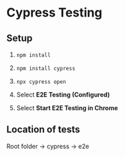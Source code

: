 # Cypress Testing


## Setup
1. `npm install`

2. `npm install cypress`

3. `npx cypress open`

4. Select **E2E Testing (Configured)**

5. Select **Start E2E Testing in Chrome**


## Location of tests
Root folder -> cypress -> e2e
